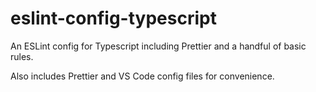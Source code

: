 # eslint-config-typescript

An ESLint config for Typescript including Prettier and a handful of basic rules.

Also includes Prettier and VS Code config files for convenience.
